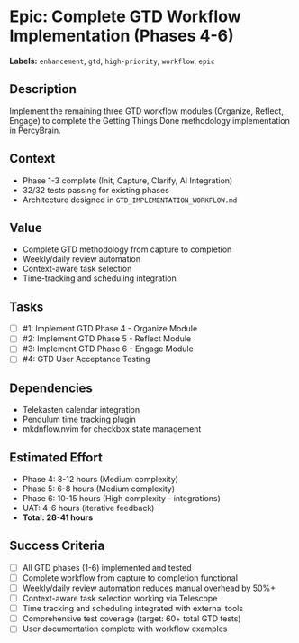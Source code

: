 # Epic: Complete GTD Workflow Implementation (Phases 4-6)

**Labels:** `enhancement`, `gtd`, `high-priority`, `workflow`, `epic`

## Description

Implement the remaining three GTD workflow modules (Organize, Reflect, Engage) to complete the Getting Things Done methodology implementation in PercyBrain.

## Context

- Phase 1-3 complete (Init, Capture, Clarify, AI Integration)
- 32/32 tests passing for existing phases
- Architecture designed in `GTD_IMPLEMENTATION_WORKFLOW.md`

## Value

- Complete GTD methodology from capture to completion
- Weekly/daily review automation
- Context-aware task selection
- Time-tracking and scheduling integration

## Tasks

- [ ] #1: Implement GTD Phase 4 - Organize Module
- [ ] #2: Implement GTD Phase 5 - Reflect Module
- [ ] #3: Implement GTD Phase 6 - Engage Module
- [ ] #4: GTD User Acceptance Testing

## Dependencies

- Telekasten calendar integration
- Pendulum time tracking plugin
- mkdnflow.nvim for checkbox state management

## Estimated Effort

- Phase 4: 8-12 hours (Medium complexity)
- Phase 5: 6-8 hours (Medium complexity)
- Phase 6: 10-15 hours (High complexity - integrations)
- UAT: 4-6 hours (iterative feedback)
- **Total: 28-41 hours**

## Success Criteria

- [ ] All GTD phases (1-6) implemented and tested
- [ ] Complete workflow from capture to completion functional
- [ ] Weekly/daily review automation reduces manual overhead by 50%+
- [ ] Context-aware task selection working via Telescope
- [ ] Time tracking and scheduling integrated with external tools
- [ ] Comprehensive test coverage (target: 60+ total GTD tests)
- [ ] User documentation complete with workflow examples
